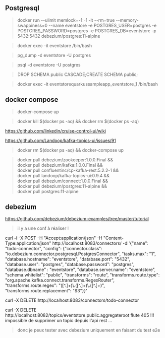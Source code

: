 ## Postgresql

> docker run --ulimit memlock=-1:-1 -it --rm=true --memory-swappiness=0 --name eventstore -e POSTGRES_USER=postgres -e POSTGRES_PASSWORD=postgres -e POSTGRES_DB=eventstore -p 5432:5432 debezium/postgres:11-alpine

> docker exec -it eventstore /bin/bash

> pg_dump -d eventstore -U postgres

> psql -d eventstore -U postgres

> DROP SCHEMA public CASCADE;CREATE SCHEMA public;

> docker exec -it eventstorequarkussampleapp_eventstore_1 /bin/bash

## docker compose

> docker-compose up

> docker kill $(docker ps -aq) && docker rm $(docker ps -aq)

https://github.com/linkedin/cruise-control-ui/wiki

https://github.com/Landoop/kafka-topics-ui/issues/91

> docker rm $(docker ps -aq) && docker-compose up

> docker pull debezium/zookeeper:1.0.0.Final && \
  docker pull debezium/kafka:1.0.0.Final && \
  docker pull confluentinc/cp-kafka-rest:5.2.2-1 && \
  docker pull landoop/kafka-topics-ui:0.9.4 && \
  docker pull debezium/connect:1.0.0.Final && \
  docker pull debezium/postgres:11-alpine && \
  docker pull postgres:11-alpine


## debezium

https://github.com/debezium/debezium-examples/tree/master/tutorial

> il y a une conf à réaliser !

curl -i -X POST -H "Accept:application/json" -H  "Content-Type:application/json" http://localhost:8083/connectors/ -d '{"name": "todo-connector", "config": {"connector.class": "io.debezium.connector.postgresql.PostgresConnector", "tasks.max": "1", "database.hostname": "eventstore", "database.port": "5432", "database.user": "postgres", "database.password": "postgres", "database.dbname" : "eventstore", "database.server.name": "eventstore", "schema.whitelist": "public", "transforms": "route", "transforms.route.type": "org.apache.kafka.connect.transforms.RegexRouter", "transforms.route.regex": "([^.]+)\\.([^.]+)\\.([^.]+)", "transforms.route.replacement": "$3"}}'

curl -X DELETE http://localhost:8083/connectors/todo-connector

curl -X DELETE http://localhost:8082/topics/eventstore.public.aggregateroot
flute 405 !!! impossible de supprimer un topic depuis l'api rest ...

> donc je peux tester avec debezium uniquement en faisant du test e2e
